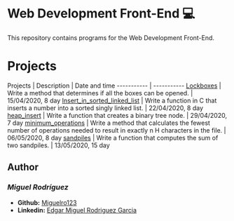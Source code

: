  # Web Development Front-End :computer:

  This repository contains programs for the Web Development Front-End.

  # Projects
  Projects | Description | Date and time
  ----------- | -----------
  [Lockboxes](./0x00-lockboxes) | Write a method that determines if all the boxes can be opened. | 15/04/2020, 8 day
  [Insert_in_sorted_linked_list](./0x01-insert_in_sorted_linked_list) | Write a function in C that inserts a number into a sorted singly linked list. | 22/04/2020, 8 day
  [heap_insert](./0x02-heap_insert) | Write a function that creates a binary tree node. | 29/04/2020, 7 day
  [minimum_operations](./0x03-minimum_operations) | Write a method that calculates the fewest number of operations needed to result in exactly n H characters in the file. | 06/05/2020, 8 day
  [sandpiles](./0x04-sandpiles) | Write a function that computes the sum of two sandpiles. | 13/05/2020, 15 day


## Author
### _Miguel Rodríguez_

- **Github:** [Miguelro123](https://github.com/Miguelro123) 
- **Linkedin:** [Edgar Miguel Rodriguez Garcia](https://www.linkedin.com/in/edgar-miguel-rodriguez-garcia-20a5281a2/)


